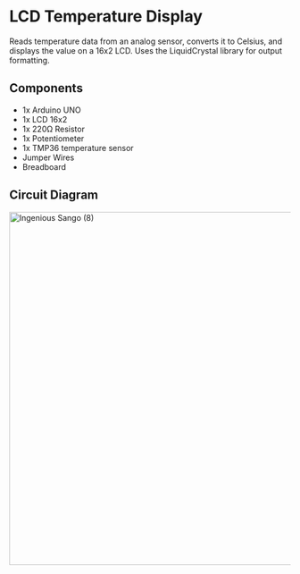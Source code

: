 #  LCD Temperature Display
Reads temperature data from an analog sensor, converts it to Celsius, and displays the value on a 16x2 LCD. Uses the LiquidCrystal library for output formatting.

## Components
- 1x Arduino UNO
- 1x LCD 16x2
- 1x 220Ω Resistor
- 1x Potentiometer
- 1x TMP36 temperature sensor
- Jumper Wires
- Breadboard

## Circuit Diagram
<img width="1536" height="632" alt="Ingenious Sango (8)" src="https://github.com/user-attachments/assets/ebf20512-7f35-4e05-8b7d-20a0269b8b9b" />

